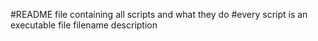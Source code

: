 #README file containing all scripts and what they do
#every script is an executable file
filename    description
